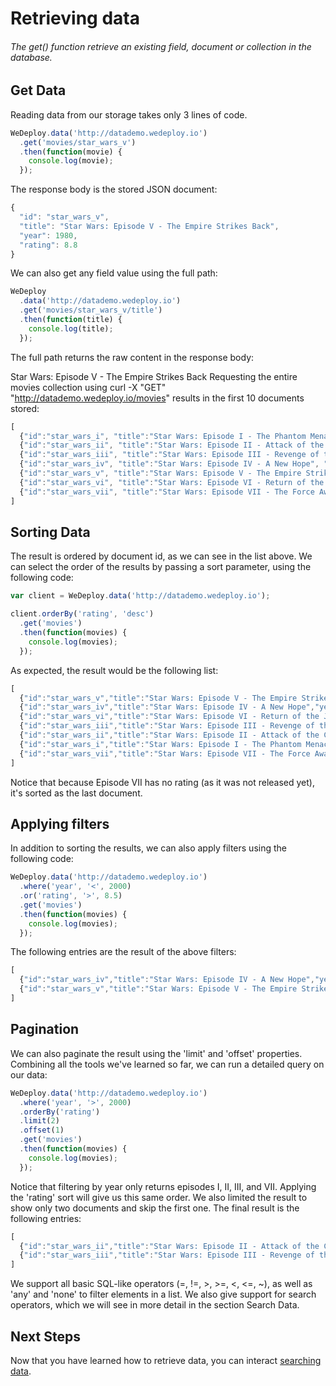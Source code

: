 # Retrieving data

###### The get() function retrieve an existing field, document or collection in the database.

<!-- <article id="get-data"> -->

## Get Data

Reading data from our storage takes only 3 lines of code.

```js
WeDeploy.data('http://datademo.wedeploy.io')
  .get('movies/star_wars_v')
  .then(function(movie) {
    console.log(movie);
  });
```

The response body is the stored JSON document:

```js
{
  "id": "star_wars_v",
  "title": "Star Wars: Episode V - The Empire Strikes Back",
  "year": 1980,
  "rating": 8.8
}
```

We can also get any field value using the full path:

```js
WeDeploy
  .data('http://datademo.wedeploy.io')
  .get('movies/star_wars_v/title')
  .then(function(title) {
    console.log(title);
  });
```

The full path returns the raw content in the response body:

Star Wars: Episode V - The Empire Strikes Back
Requesting the entire movies collection using curl -X "GET" "http://datademo.wedeploy.io/movies" results in the first 10 documents stored:

```js
[
  {"id":"star_wars_i", "title":"Star Wars: Episode I - The Phantom Menace", "year":1999, "rating":6.5},
  {"id":"star_wars_ii", "title":"Star Wars: Episode II - Attack of the Clones", "year":2002, "rating":6.7},
  {"id":"star_wars_iii", "title":"Star Wars: Episode III - Revenge of the Sith", "year":2005, "rating":7.7},
  {"id":"star_wars_iv", "title":"Star Wars: Episode IV - A New Hope", "year":1977, "rating":8.7},
  {"id":"star_wars_v", "title":"Star Wars: Episode V - The Empire Strikes Back", "year":1980, "rating":8.8},
  {"id":"star_wars_vi", "title":"Star Wars: Episode VI - Return of the Jedi", "year":1983, "rating":8.4},
  {"id":"star_wars_vii", "title":"Star Wars: Episode VII - The Force Awakens", "year":2015}
]
```
<!-- </article> -->

<!-- <article id="sorting-data"> -->

## Sorting Data

The result is ordered by document id, as we can see in the list above. We can select the order of the results by passing a sort parameter, using the following code:

```js
var client = WeDeploy.data('http://datademo.wedeploy.io');

client.orderBy('rating', 'desc')
  .get('movies')
  .then(function(movies) {
    console.log(movies);
  });
```

As expected, the result would be the following list:

```js
[
  {"id":"star_wars_v","title":"Star Wars: Episode V - The Empire Strikes Back","year":1980,"rating":8.8},
  {"id":"star_wars_iv","title":"Star Wars: Episode IV - A New Hope","year":1977,"rating":8.7},
  {"id":"star_wars_vi","title":"Star Wars: Episode VI - Return of the Jedi","year":1983,"rating":8.4},
  {"id":"star_wars_iii","title":"Star Wars: Episode III - Revenge of the Sith","year":2005,"rating":7.7},
  {"id":"star_wars_ii","title":"Star Wars: Episode II - Attack of the Clones","year":2002,"rating":6.7},
  {"id":"star_wars_i","title":"Star Wars: Episode I - The Phantom Menace","year":1999,"rating":6.5},
  {"id":"star_wars_vii","title":"Star Wars: Episode VII - The Force Awakens","year":2015}
]
```

Notice that because Episode VII has no rating (as it was not released yet), it's sorted as the last document.

<!-- </article> -->

<!-- <article id="applying-filters"> -->

## Applying filters

In addition to sorting the results, we can also apply filters using the following code:

```js
WeDeploy.data('http://datademo.wedeploy.io')
  .where('year', '<', 2000)
  .or('rating', '>', 8.5)
  .get('movies')
  .then(function(movies) {
    console.log(movies);
  });
```

The following entries are the result of the above filters:

```js
[
  {"id":"star_wars_iv","title":"Star Wars: Episode IV - A New Hope","year":1977,"rating":8.7},
  {"id":"star_wars_v","title":"Star Wars: Episode V - The Empire Strikes Back","year":1980,"rating":8.8}
]
```

<!-- </article> -->

<!-- <article id="applying-filters"> -->

## Pagination

We can also paginate the result using the 'limit' and 'offset' properties. Combining all the tools we've learned so far, we can run a detailed query on our data:

```js
WeDeploy.data('http://datademo.wedeploy.io')
  .where('year', '>', 2000)
  .orderBy('rating')
  .limit(2)
  .offset(1)
  .get('movies')
  .then(function(movies) {
    console.log(movies);
  });
```

Notice that filtering by year only returns episodes I, II, III, and VII. Applying the 'rating' sort will give us this same order. We also limited the result to show only two documents and skip the first one. The final result is the following entries:

```js
[
  {"id":"star_wars_ii","title":"Star Wars: Episode II - Attack of the Clones","year":2002,"rating":6.7},
  {"id":"star_wars_iii","title":"Star Wars: Episode III - Revenge of the Sith","year":2005,"rating":7.7}
]
```

We support all basic SQL-like operators (=, !=, >, >=, <, <=, ~), as well as 'any' and 'none' to filter elements in a list. We also give support for search operators, which we will see in more detail in the section Search Data.

<!-- </article> -->

## Next Steps

Now that you have learned how to retrieve data, you can interact [searching data](/docs/data/js/searching-data.html).
